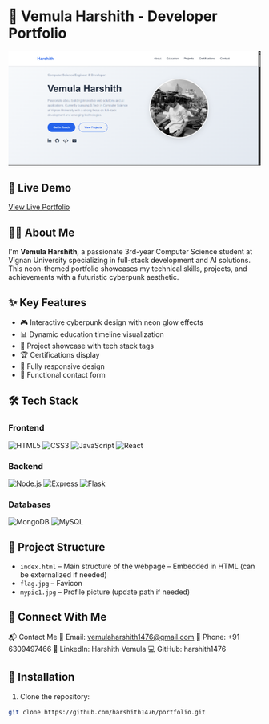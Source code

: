 # 🌟 Vemula Harshith - Developer Portfolio

![Portfolio Preview](portfolio-screenshot.png) 

## 🚀 Live Demo
[View Live Portfolio](https://portfolio-harshith.netlify.app/)

## 👨‍💻 About Me
I'm **Vemula Harshith**, a passionate 3rd-year Computer Science student at Vignan University specializing in full-stack development and AI solutions. This neon-themed portfolio showcases my technical skills, projects, and achievements with a futuristic cyberpunk aesthetic.

## ✨ Key Features
- 🎮 Interactive cyberpunk design with neon glow effects
- 📊 Dynamic education timeline visualization
- 💾 Project showcase with tech stack tags
- 🏆 Certifications display
- 📱 Fully responsive design
- 📧 Functional contact form

## 🛠 Tech Stack
### Frontend
![HTML5](https://img.shields.io/badge/HTML5-E34F26?style=for-the-badge&logo=html5&logoColor=white)
![CSS3](https://img.shields.io/badge/CSS3-1572B6?style=for-the-badge&logo=css3&logoColor=white)
![JavaScript](https://img.shields.io/badge/JavaScript-F7DF1E?style=for-the-badge&logo=javascript&logoColor=black)
![React](https://img.shields.io/badge/React-61DAFB?style=for-the-badge&logo=react&logoColor=black)

### Backend
![Node.js](https://img.shields.io/badge/Node.js-339933?style=for-the-badge&logo=nodedotjs&logoColor=white)
![Express](https://img.shields.io/badge/Express-000000?style=for-the-badge&logo=express&logoColor=white)
![Flask](https://img.shields.io/badge/Flask-000000?style=for-the-badge&logo=flask&logoColor=white)

### Databases
![MongoDB](https://img.shields.io/badge/MongoDB-47A248?style=for-the-badge&logo=mongodb&logoColor=white)
![MySQL](https://img.shields.io/badge/MySQL-4479A1?style=for-the-badge&logo=mysql&logoColor=white)

## 📂 Project Structure

- `index.html` – Main structure of the webpage – Embedded in HTML (can be externalized if needed)
- `flag.jpg` – Favicon
- `mypic1.jpg` – Profile picture (update path if needed)

## 🔗 Connect With Me
📬 Contact Me
📧 Email: vemulaharshith1476@gmail.com
📱 Phone: +91 6309497466
💼 LinkedIn: Harshith Vemula
💻 GitHub: harshith1476


## 🔧 Installation
1. Clone the repository:
```bash
git clone https://github.com/harshith1476/portfolio.git
